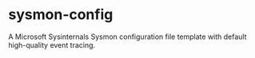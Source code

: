 # sysmon-config

A Microsoft Sysinternals Sysmon configuration file template with default high-quality event tracing.
